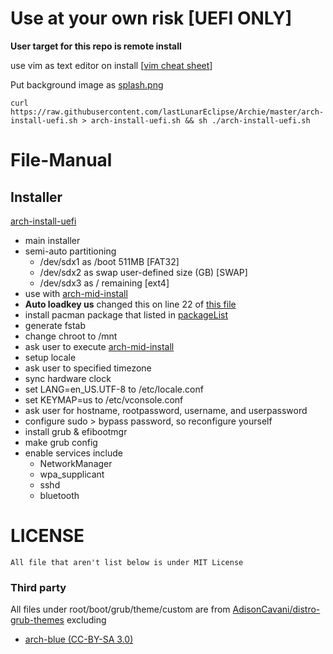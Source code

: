 # Use at your own risk [UEFI ONLY]
**User target for this repo is remote install**

use vim as text editor on install
[[vim cheat sheet](https://github.com/gibbok/vim-cheat-sheet)]

Put background image as [splash.png](./root/boot/grub/themes/custom)

`curl https://raw.githubusercontent.com/lastLunarEclipse/Archie/master/arch-install-uefi.sh > arch-install-uefi.sh && sh ./arch-install-uefi.sh`
# File-Manual
## Installer
[arch-install-uefi](./arch-install-uefi.sh)
   - main installer
   - semi-auto partitioning
      - /dev/sdx1 as /boot 511MB [FAT32]
      - /dev/sdx2 as swap user-defined size (GB) [SWAP]
      - /dev/sdx3 as / remaining [ext4]
   - use with [arch-mid-install](./arch-mid-install.sh)
   - **Auto loadkey us** changed this on line 22 of [this file](./arch-install-uefi.sh)
   - install pacman package that listed in [packageList](./packageList)
   - generate fstab
   - change chroot to /mnt
   - ask user to execute [arch-mid-install](./arch-mid-install.sh)
   - setup locale
   - ask user to specified timezone
   - sync hardware clock
   - set LANG=en_US.UTF-8 to /etc/locale.conf
   - set KEYMAP=us to /etc/vconsole.conf
   - ask user for hostname, rootpassword, username, and userpassword
   - configure sudo > bypass password, so reconfigure yourself 
   - install grub & efibootmgr
   - make grub config
   - enable services include
      - NetworkManager
      - wpa_supplicant
      - sshd
      - bluetooth
# LICENSE
`All file that aren't list below is under MIT License`
### Third party
All files under root/boot/grub/theme/custom are from [AdisonCavani/distro-grub-themes](https://github.com/AdisonCavani/distro-grub-themes) excluding
 - [arch-blue (CC-BY-SA 3.0)](https://upload.wikimedia.org/wikipedia/commons/thumb/a/a5/Archlinux-icon-crystal-64.svg/240px-Archlinux-icon-crystal-64.svg.png)